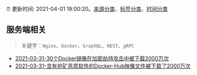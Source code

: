 :alarm_clock: 更新时间: 2021-04-01 19:00:20。[来源分类](../README.md)、[标签分类](../TAGS.md)、[时间分类](../TIMELINE.md)

## 服务端相关


> 关键字：`Nginx`、`Docker`、`GraphQL`、`REST`、`gRPC`



- [2021-03-31-30个Docker镜像在加密劫持攻击中被下载2000万次](https://sec.thief.one/article_content?a_id=5179fd1194f000eb84b20e5141f46028) 
- [2021-03-31-含有挖矿恶意软件的Docker-Hub映像文件被下载了2000万次](https://sec.thief.one/article_content?a_id=9709bcdc513d9d7ea2b01f98e8eb7a53) 